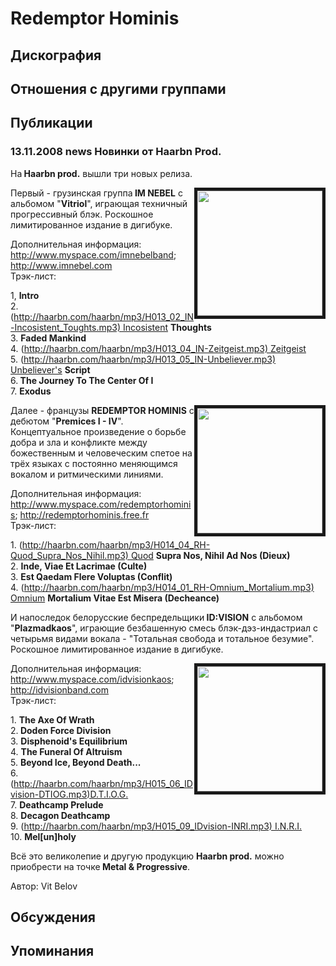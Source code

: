 # Redemptor Hominis



## Дискография


## Отношения с другими группами


## Публикации

### 13.11.2008 news Новинки от Haarbn Prod.

<P>На<STRONG> Haarbn prod.</STRONG> вышли три новых релиза.</P>
<P><IMG height=200 alt="" hspace=0 src="/images/news_rus/2008.11/13016.jpg" width=200 align=right border=5>Первый - грузинская группа<STRONG>&nbsp;IM NEBEL</STRONG>&nbsp;с альбомом "<STRONG>Vitriol</STRONG>", играющая техничный прогрессивный блэк. Роскошное лимитированное издание в дигибуке.</P>
<P>Дополнительная информация: <A href="http://www.myspace.com/imnebelband">http://www.myspace.com/imnebelband</A>; <A href="http://www.imnebel.com/">http://www.imnebel.com</A><BR>Трэк-лист:</P>
<P>1, <STRONG>Intro<BR></STRONG>2. (<A href="http://haarbn.com/haarbn/mp3/H013_02_IN-Incosistent_Toughts.mp3%22">http://haarbn.com/haarbn/mp3/H013_02_IN-Incosistent_Toughts.mp3) Incosistent</A> <STRONG>Thoughts<BR></STRONG>3. <STRONG>Faded Mankind</STRONG><BR>4. (<A href="http://haarbn.com/haarbn/mp3/H013_04_IN-Zeitgeist.mp3)%20Zeitgeist">http://haarbn.com/haarbn/mp3/H013_04_IN-Zeitgeist.mp3) Zeitgeist</A><BR>5. (<A href="http://haarbn.com/haarbn/mp3/H013_05_IN-Unbeliever.mp3%22">http://haarbn.com/haarbn/mp3/H013_05_IN-Unbeliever.mp3) Unbeliever's</A> <STRONG>Script<BR></STRONG>6.<STRONG> The Journey To The Center Of I<BR></STRONG>7. <STRONG>Exodus</STRONG></P>
<P><IMG height=200 alt="" hspace=0 src="/images/news_rus/2008.11/13017.jpg" width=200 align=right border=5>Далее - французы&nbsp;<STRONG>REDEMPTOR HOMINIS</STRONG> с дебютом "<STRONG>Premices I - IV</STRONG>". Концептуальное произведение о борьбе добра и зла и конфликте между божественным и человеческим спетое на трёх языках с постоянно меняющимся вокалом и ритмическими линиями. </P>
<P>Дополнительная информация: <A href="http://www.myspace.com/redemptorhominis">http://www.myspace.com/redemptorhominis</A>; <A href="http://redemptorhominis.free.fr/">http://redemptorhominis.free.fr</A><BR>Трэк-лист:</P>
<P>1. (<A href="http://haarbn.com/haarbn/mp3/H014_04_RH-Quod_Supra_Nos_Nihil.mp3%22">http://haarbn.com/haarbn/mp3/H014_04_RH-Quod_Supra_Nos_Nihil.mp3) Quod</A> <STRONG>Supra Nos, Nihil Ad Nos (Dieux)<BR></STRONG>2. <STRONG>Inde, Viae Et Lacrimae (Culte)<BR></STRONG>3. <STRONG>Est Qaedam Flere Voluptas (Conflit)<BR></STRONG>4. (<A href="http://haarbn.com/haarbn/mp3/H014_01_RH-Omnium_Mortalium.mp3%22">http://haarbn.com/haarbn/mp3/H014_01_RH-Omnium_Mortalium.mp3) Omnium</A> <STRONG>Mortalium Vitae Est Misera (Decheance)</STRONG></P>
<P>И напоследок белорусские беспредельщики<STRONG> ID:VISION</STRONG> с альбомом "<STRONG>Plazmadkaos</STRONG>", играющие безбашенную смесь блэк-дэз-индастриал с четырьмя видами вокала - "Тотальная свобода и тотальное безумие". Роскошное лимитированное издание в дигибуке.</P>
<P><IMG height=200 alt="" hspace=0 src="/images/news_rus/2008.11/13018.jpg" width=200 align=right border=5>Дополнительная информация: <A href="http://www.myspace.com/idvisionkaos">http://www.myspace.com/idvisionkaos</A>; <A href="http://idvisionband.com/">http://idvisionband.com</A><BR>Трэк-лист:</P>
<P>1. <STRONG>The Axe Of Wrath<BR></STRONG>2.<STRONG> Doden Force Division<BR></STRONG>3. <STRONG>Disphenoid's Equilibrium<BR></STRONG>4. <STRONG>The Funeral Of Altruism<BR></STRONG>5. <STRONG>Beyond Ice, Beyond Death...<BR></STRONG>6. (<A href="http://haarbn.com/haarbn/mp3/H015_06_IDvision-DTIOG.mp3%22">http://haarbn.com/haarbn/mp3/H015_06_IDvision-DTIOG.mp3)D.T.I.O.G.</A><BR>7. <STRONG>Deathcamp Prelude<BR></STRONG>8. <STRONG>Decagon Deathcamp<BR></STRONG>9. (<A href="http://haarbn.com/haarbn/mp3/H015_09_IDvision-INRI.mp3%22">http://haarbn.com/haarbn/mp3/H015_09_IDvision-INRI.mp3) I.N.R.I.</A><BR>10. <STRONG>Mel[un]holy</STRONG></P>
<P>Всё это великолепие и другую продукцию <STRONG>Haarbn prod.</STRONG> можно приобрести на точке<STRONG> Metal & Progressive</STRONG>.</P>
Автор: Vit Belov


## Обсуждения


## Упоминания

